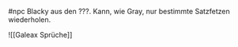 #npc 
Blacky aus den ???.
Kann, wie Gray, nur bestimmte Satzfetzen wiederholen.

![[Galeax Sprüche]]